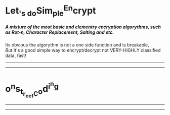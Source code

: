 <h1>Let<sub>'s do</sub>Sim<sub>ple</sub><sup>En</sup>crypt</h1>

<h5>A mixture of the most basic and elementry encryption algorythms, such as Rot-n,
Character Replacement, Salting and etc. </h5>
<p>Its obvious the algorythm is not a one side function and is breakable, <br>
<em>But</em> It's a good simple way to encrypt/decrypt not VERY-HIGHLY classified data, fast!</p>

<hr /> <hr />
<h1>o<sup>n</sup>s<sub/>t<sub>r<sub>eet</sub>C</sub>o</sub>d<sup>i<sup>n<sup></sup></sup>g</sup></h1>

<hr /> <hr />
